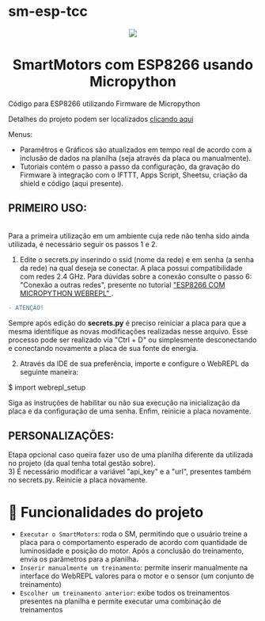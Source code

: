# sm-esp-tcc
<p align="center">
<img loading="lazy" src="http://img.shields.io/static/v1?label=STATUS&message=CONCLUIDO&color=GREEN&style=for-the-badge"/>
</p>

<h1 align="center"> SmartMotors com ESP8266 usando Micropython </h1>

Código para ESP8266 utilizando Firmware de Micropython

Detalhes do projeto podem ser localizados <a href="https://sites.google.com/view/smartmotors/in%C3%ADcio" target="_blank"> clicando aqui </a>

Menus: 
  - Paramêtros e Gráficos são atualizados em tempo real de acordo com a inclusão de dados na planilha (seja através da placa ou manualmente).
  - Tutoriais contém o passo a passo da configuração, da gravação do Firmware à integração com o IFTTT, Apps Script, Sheetsu, criação da shield e código (aqui presente).


<h2> PRIMEIRO USO: </h2></br>
Para a primeira utilização em um ambiente cuja rede não tenha sido ainda utilizada, é necessário seguir os passos 1 e 2.

1) Edite o secrets.py inserindo o ssid (nome da rede) e em senha (a senha da rede) na qual deseja se conectar. A placa possui compatibilidade com redes 2.4 GHz. Para dúvidas sobre a conexão consulte o passo 6: "Conexão a outras redes", presente no tutorial <a href = "https://fab.poalab.net.br/#!/projects/esp8266-com-micropython-webrepl" target="_blank"> "ESP8266 COM MICROPYTHON WEBREPL" </a>.

```diff 
- ATENÇÃO!
```
Sempre após edição do **secrets.py** é preciso reiniciar a placa para que a mesma identifique as novas modificações realizadas nesse arquivo. Esse processo pode ser realizado via "Ctrl + D" ou simplesmente desconectando e conectando novamente a placa de sua fonte de energia.

2) Através da IDE de sua preferência, importe e configure o WebREPL da seguinte maneira:

$ import webrepl_setup

Siga as instruções de habilitar ou não sua execução na inicialização da placa e da configuração de uma senha. Enfim, reinicie a placa novamente.


<h2> PERSONALIZAÇÕES: </h2> 
Etapa opcional caso queira fazer uso de uma planilha diferente da utilizada no projeto (da qual tenha total gestão sobre). </br>
3) É necessário modificar a variável "api_key" e a "url", presentes também no secrets.py. Reinicie a placa novamente.


# :hammer: Funcionalidades do projeto

- `Executar o SmartMotors`: roda o SM, permitindo que o usuário treine a placa para o comportamento esperado de acordo com quantidade de luminosidade e posição do motor. Após a conclusão do treinamento, envia os parâmetros para a planilha.
- `Inserir manualmente um treinamento`: permite inserir manualmente na interface do WebREPL valores para o motor e o sensor (um conjunto de treinamento)
- `Escolher um treinamento anterior`: exibe todos os treinamentos presentes na planilha e permite executar uma combinação de treinamentos
